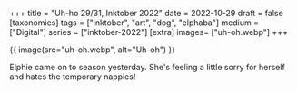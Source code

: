 +++
title = "Uh-ho 29/31, Inktober 2022"
date = 2022-10-29
draft =  false
[taxonomies]
tags = ["inktober", "art", "dog", "elphaba"]
medium = ["Digital"]
series = ["inktober-2022"]
[extra]
images= ["uh-oh.webp"]
+++

{{ image(src="uh-oh.webp", alt="Uh-oh") }}

Elphie came on to season yesterday. She's feeling a little sorry for herself and hates the temporary nappies!
